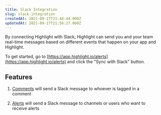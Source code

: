 ```yaml
---
title: Slack Integration
slug: slack-integration
createdAt: 2021-09-17T21:48:44.000Z
updatedAt: 2021-09-17T21:56:27.000Z
---
```


By connecting Highlight with Slack, Highlight can send you and your team real-time messages based on different events that happen on your app and Highlight.

To get started, go to [https://app.highlight.io/alerts](https://app.highlight.io/alerts) and click the "Sync with Slack" button.

## Features

1.  [Comments](../6_product-features/3_general-features/comments.md) will send a Slack message to whoever is tagged in a comment

2.  [Alerts](../6_product-features/3_general-features/alerts.md) will send a Slack message to channels or users who want to receive alerts
